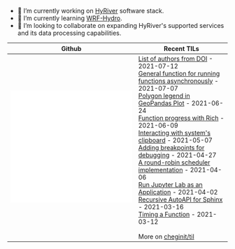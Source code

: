 - 🔭 I’m currently working on [HyRiver](https://github.com/cheginit/HyRiver) software stack.
- 🌱 I’m currently learning [WRF-Hydro](https://github.com/NCAR/wrf_hydro_nwm_public).
- 👯 I’m looking to collaborate on expanding HyRiver's supported services and its data processing capabilities.

Github | Recent TILs
------- | ---
![Metrics](https://github.com/cheginit/cheginit/blob/main/github-metrics.svg) | <!-- tils starts -->[List of authors from DOI](https://github.com/cheginit/til/blob/main/python/get_authors.md) - 2021-07-12<br>[General function for running functions asynchronously](https://github.com/cheginit/til/blob/main/python/run_async_func.md) - 2021-07-07<br>[Polygon legend in GeoPandas Plot](https://github.com/cheginit/til/blob/main/python/geopandas_polt.md) - 2021-06-24<br>[Function progress with Rich](https://github.com/cheginit/til/blob/main/python/decorator.md) - 2021-06-09<br>[Interacting with system's clipboard](https://github.com/cheginit/til/blob/main/python/clipboard.md) - 2021-05-07<br>[Adding breakpoints for debugging](https://github.com/cheginit/til/blob/main/python/debugging.md) - 2021-04-27<br>[A round-robin scheduler implementation](https://github.com/cheginit/til/blob/main/python/rr.md) - 2021-04-06<br>[Run Jupyter Lab as an Application](https://github.com/cheginit/til/blob/main/jupyter/app.md) - 2021-04-02<br>[Recursive AutoAPI for Sphinx](https://github.com/cheginit/til/blob/main/python/autoapi.md) - 2021-03-16<br>[Timing a Function](https://github.com/cheginit/til/blob/main/python/timer.md) - 2021-03-12<!-- tils ends --><br><br>More on [cheginit/til](https://github.com/cheginit/til)
